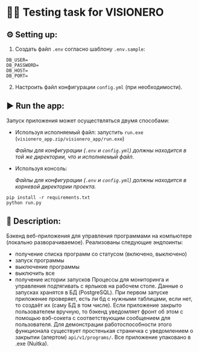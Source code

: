 # 🧑‍💻 Testing task for VISIONERO

## ⚙️ Setting up:
1. Создать файл `.env` согласно шаблону `.env.sample`:
```env
DB_USER=
DB_PASSWORD=
DB_HOST=
DB_PORT=
```
2. Настроить файл конфигурации `config.yml` (при необходимости).
   
## ▶️ Run the app:
Запуск приложения может осуществляться двумя способами:
- Используя исполняемый файл: запустить `run.exe` (`visionero_app.zip/visionero_app/run.exe`) 

    *Файлы для конфигурации (`.env` и `config.yml`) должны находится в той же директории, что и исполняемый файл.*


- Используя консоль:

  *Файлы для конфигурации (`.env` и `config.yml`) должны находится в корневой директории проекта.*
```console
pip install -r requirements.txt
python run.py
```
## 📖 Description:
Бэкенд веб-приложения для управления программами на компьютере (локально разворачиваемое). 
Реализованы следующие эндпоинты:
- получение списка программ со статусом (включено, выключено)
- запуск программы
- выключение программы
- выключить все
- получение истории запусков 
Процессы для мониторинга и управления подтягивать с ярлыков на рабочем столе.
Данные о запусках хранятся в БД (PostgreSQL). При первом запуске приложение проверяет, есть ли бд с нужными таблицами, если нет, то создаёт их (саму БД в том числе).
Если приложение закрыто пользователем вручную, то бэкенд уведомляет фронт об этом с помощью вэб-сокета с соответствующим сообщением для пользователя.
Для демонстрации работоспособности этого функционала существует простенькая страничка с уведомлением о закрытии (алертом) `api/v1/programs/`.
Все приложение упаковано в .exe (Nuitka).
